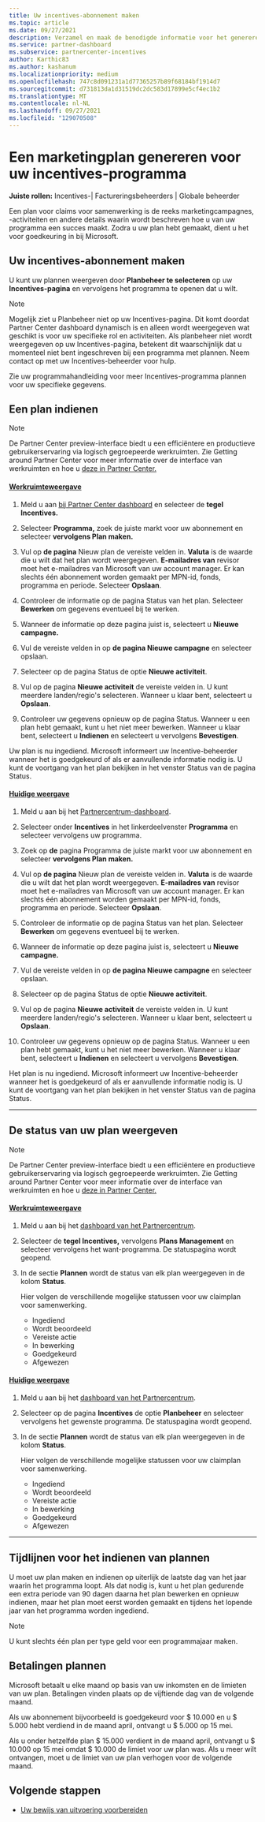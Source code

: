 ```yaml
---
title: Uw incentives-abonnement maken
ms.topic: article
ms.date: 09/27/2021
description: Verzamel en maak de benodigde informatie voor het genereren van een geslaagd marketingplan voor uw incentives-programma.
ms.service: partner-dashboard
ms.subservice: partnercenter-incentives
author: Karthic83
ms.author: kashanum
ms.localizationpriority: medium
ms.openlocfilehash: 747c8d091231a1d77365257b89f68184bf1914d7
ms.sourcegitcommit: d731813da1d31519dc2dc583d17899e5cf4ec1b2
ms.translationtype: MT
ms.contentlocale: nl-NL
ms.lasthandoff: 09/27/2021
ms.locfileid: "129070508"
---
```

# <a name="generate-a-marketing-plan-for-your-incentives-program"></a>Een marketingplan genereren voor uw incentives-programma

**Juiste rollen:** Incentives-| Factureringsbeheerders | Globale beheerder

Een plan voor claims voor samenwerking is de reeks marketingcampagnes, -activiteiten en andere details waarin wordt beschreven hoe u van uw programma een succes maakt. Zodra u uw plan hebt gemaakt, dient u het voor goedkeuring in bij Microsoft.

## <a name="create-your-incentives-plan"></a>Uw incentives-abonnement maken

U kunt uw plannen weergeven door **Planbeheer te selecteren** op uw **Incentives-pagina** en vervolgens het programma te openen dat u wilt.

> [!NOTE]
> Mogelijk ziet u Planbeheer niet op uw Incentives-pagina. Dit komt doordat Partner Center dashboard dynamisch is en alleen wordt weergegeven wat geschikt is voor uw specifieke rol en activiteiten. Als planbeheer niet wordt weergegeven op uw Incentives-pagina, betekent dit waarschijnlijk dat u momenteel niet bent ingeschreven bij een programma met plannen. Neem contact op met uw Incentives-beheerder voor hulp.

Zie uw programmahandleiding voor meer Incentives-programma plannen voor uw specifieke gegevens.

## <a name="how-to-submit-a-plan"></a>Een plan indienen

> [!NOTE]
> De Partner Center preview-interface biedt u een efficiëntere en productieve gebruikerservaring via logisch gegroepeerde werkruimten. Zie Getting around Partner Center voor meer informatie over de interface van werkruimten en hoe u [deze in Partner Center.](get-around-partner-center.md#turn-workspaces-on-and-off)

#### <a name="workspaces-view"></a>[Werkruimteweergave](#tab/workspaces-view)

1. Meld u aan [bij Partner Center dashboard](https://partner.microsoft.com/dashboard/) en selecteer de **tegel Incentives.**

2. Selecteer **Programma,** zoek de juiste markt voor uw abonnement en selecteer **vervolgens Plan maken.**

3. Vul op **de pagina** Nieuw plan de vereiste velden in. **Valuta** is de waarde die u wilt dat het plan wordt weergegeven. **E-mailadres van** revisor moet het e-mailadres van Microsoft van uw account manager. Er kan slechts één abonnement worden gemaakt per MPN-id, fonds, programma en periode. Selecteer **Opslaan**.

4. Controleer de informatie op de pagina Status van het plan. Selecteer **Bewerken** om gegevens eventueel bij te werken.

5. Wanneer de informatie op deze pagina juist is, selecteert u **Nieuwe campagne.**

6. Vul de vereiste velden in op **de pagina Nieuwe campagne** en selecteer opslaan. 

7. Selecteer op de pagina Status de optie **Nieuwe activiteit**.

8. Vul op de pagina **Nieuwe activiteit** de vereiste velden in. U kunt meerdere landen/regio's selecteren. Wanneer u klaar bent, selecteert u **Opslaan**.

9. Controleer uw gegevens opnieuw op de pagina Status. Wanneer u een plan hebt gemaakt, kunt u het niet meer bewerken. Wanneer u klaar bent, selecteert u **Indienen** en selecteert u vervolgens **Bevestigen**.

Uw plan is nu ingediend. Microsoft informeert uw Incentive-beheerder wanneer het is goedgekeurd of als er aanvullende informatie nodig is. U kunt de voortgang van het plan bekijken in het venster Status van de pagina Status.

#### <a name="current-view"></a>[Huidige weergave](#tab/current-view)

1. Meld u aan bij het [Partnercentrum-dashboard](https://partner.microsoft.com/dashboard/).

2. Selecteer onder **Incentives** in het linkerdeelvenster **Programma** en selecteer vervolgens uw programma.

3. Zoek op **de** pagina Programma de juiste markt voor uw abonnement en selecteer **vervolgens Plan maken.**

4. Vul op **de pagina** Nieuw plan de vereiste velden in. **Valuta** is de waarde die u wilt dat het plan wordt weergegeven. **E-mailadres van** revisor moet het e-mailadres van Microsoft van uw account manager. Er kan slechts één abonnement worden gemaakt per MPN-id, fonds, programma en periode. Selecteer **Opslaan**.

5. Controleer de informatie op de pagina Status van het plan. Selecteer **Bewerken** om gegevens eventueel bij te werken.

6. Wanneer de informatie op deze pagina juist is, selecteert u **Nieuwe campagne.**

7. Vul de vereiste velden in op **de pagina Nieuwe campagne** en selecteer opslaan. 

8. Selecteer op de pagina Status de optie **Nieuwe activiteit**.

9. Vul op de pagina **Nieuwe activiteit** de vereiste velden in. U kunt meerdere landen/regio's selecteren. Wanneer u klaar bent, selecteert u **Opslaan**.

10. Controleer uw gegevens opnieuw op de pagina Status. Wanneer u een plan hebt gemaakt, kunt u het niet meer bewerken. Wanneer u klaar bent, selecteert u **Indienen** en selecteert u vervolgens **Bevestigen**.

Het plan is nu ingediend. Microsoft informeert uw Incentive-beheerder wanneer het is goedgekeurd of als er aanvullende informatie nodig is. U kunt de voortgang van het plan bekijken in het venster Status van de pagina Status.

* * *

## <a name="view-the-status-of-your-plan"></a>De status van uw plan weergeven

> [!NOTE]
> De Partner Center preview-interface biedt u een efficiëntere en productieve gebruikerservaring via logisch gegroepeerde werkruimten. Zie Getting around Partner Center voor meer informatie over de interface van werkruimten en hoe u [deze in Partner Center.](get-around-partner-center.md#turn-workspaces-on-and-off)

#### <a name="workspaces-view"></a>[Werkruimteweergave](#tab/workspaces-view)

1. Meld u aan bij het [dashboard van het Partnercentrum](https://partner.microsoft.com/dashboard/).

2. Selecteer de **tegel Incentives,** vervolgens **Plans Management** en selecteer vervolgens het want-programma. De statuspagina wordt geopend.

3. In de sectie **Plannen** wordt de status van elk plan weergegeven in de kolom **Status**.

   Hier volgen de verschillende mogelijke statussen voor uw claimplan voor samenwerking.

   - Ingediend
   - Wordt beoordeeld
   - Vereiste actie
   - In bewerking
   - Goedgekeurd
   - Afgewezen

#### <a name="current-view"></a>[Huidige weergave](#tab/current-view)

1. Meld u aan bij het [dashboard van het Partnercentrum](https://partner.microsoft.com/dashboard/).

2. Selecteer op de pagina **Incentives** de optie **Planbeheer** en selecteer vervolgens het gewenste programma. De statuspagina wordt geopend.

3. In de sectie **Plannen** wordt de status van elk plan weergegeven in de kolom **Status**.

   Hier volgen de verschillende mogelijke statussen voor uw claimplan voor samenwerking.

   - Ingediend
   - Wordt beoordeeld
   - Vereiste actie
   - In bewerking
   - Goedgekeurd
   - Afgewezen

* * *

## <a name="plan-submission-timelines"></a>Tijdlijnen voor het indienen van plannen

U moet uw plan maken en indienen op uiterlijk de laatste dag van het jaar waarin het programma loopt. Als dat nodig is, kunt u het plan gedurende een extra periode van 90 dagen daarna het plan bewerken en opnieuw indienen, maar het plan moet eerst worden gemaakt en tijdens het lopende jaar van het programma worden ingediend.

> [!NOTE]
> U kunt slechts één plan per type geld voor een programmajaar maken.

## <a name="plan-payments"></a>Betalingen plannen

Microsoft betaalt u elke maand op basis van uw inkomsten en de limieten van uw plan. Betalingen vinden plaats op de vijftiende dag van de volgende maand.

Als uw abonnement bijvoorbeeld is goedgekeurd voor $ 10.000 en u $ 5.000 hebt verdiend in de maand april, ontvangt u $ 5.000 op 15 mei.

Als u onder hetzelfde plan $ 15.000 verdient in de maand april, ontvangt u $ 10.000 op 15 mei omdat $ 10.000 de limiet voor uw plan was. Als u meer wilt ontvangen, moet u de limiet van uw plan verhogen voor de volgende maand.

## <a name="next-steps"></a>Volgende stappen

- [Uw bewijs van uitvoering voorbereiden](incentives-prepare-your-proof-of-execution.md)
